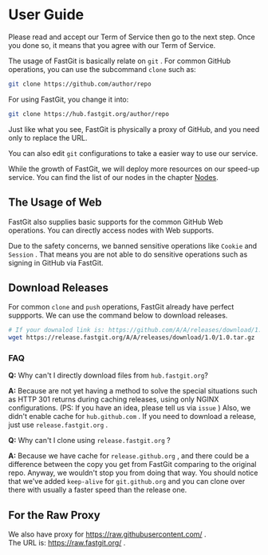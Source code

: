 # User Guide

Please read and accept our Term of Service then go to the next step. Once you done so, it means that you agree with our Term of Service.

The usage of FastGit is basically relate on `git` . For common GitHub operations, you can use the subcommand `clone` such as:

```bash
git clone https://github.com/author/repo
```

For using FastGit, you change it into:

```bash
git clone https://hub.fastgit.org/author/repo
```

Just like what you see, FastGit is physically  a proxy of GitHub, and you need only to replace the URL.

You can also edit `git` configurations to take a easier way to use our service.

While the growth of FastGit, we will deploy more resources on our speed-up service. You can find the list of our nodes in the chapter [Nodes](../en-us/node.html).

## The Usage of Web

FastGit also supplies basic supports for the common GitHub Web operations. You can directly access nodes with Web supports.

Due to the safety concerns, we banned sensitive operations like `Cookie` and `Session` . That means you are not able to do sensitive operations such as signing in GitHub via FastGit.

## Download Releases

For common `clone` and `push` operations, FastGit already have perfect suppports. We can use the command below to download releases.

```bash
# If your downalod link is: https://github.com/A/A/releases/download/1.0/1.0.tar.gz , then you use:
wget https://release.fastgit.org/A/A/releases/download/1.0/1.0.tar.gz
```

### FAQ

**Q:** Why can't I directly download files from `hub.fastgit.org`?

**A:** Because are not yet having a method to solve the special situations such as HTTP 301 returns during caching releases, using only NGINX configurations. (PS: If you have an idea, please tell us via `issue` ) Also, we didn't enable cache for `hub.github.com` . If you need to download a release, just use `release.fastgit.org` .

**Q:** Why can't I clone using `release.fastgit.org` ?

**A:** Because we have cache for `release.github.org` , and there could be a difference between the copy you get from FastGit comparing to the original repo. Anyway, we wouldn't stop you from doing that way. You should notice that we've added `keep-alive` for `git.github.org` and you can clone over there with usually a faster speed than the release one.

## For the Raw Proxy

We also have proxy for <https://raw.githubusercontent.com/> .  
The URL is: <https://raw.fastgit.org/> .
